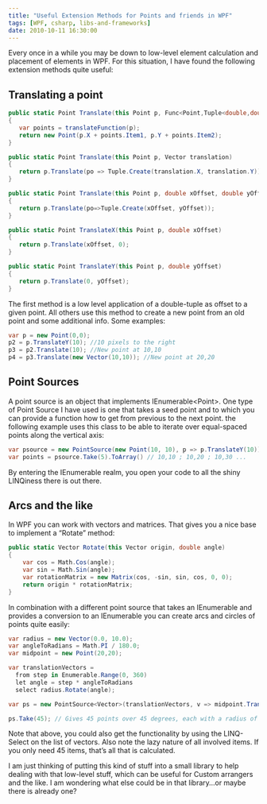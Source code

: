```yaml
---
title: "Useful Extension Methods for Points and friends in WPF"
tags: [WPF, csharp, libs-and-frameworks]
date: 2010-10-11 16:30:00
---
```


Every once in a while you may be down to low-level element calculation and placement of elements in WPF. For this situation, I have found the following extension methods quite useful:

## Translating a point
 
 ```csharp
 public static Point Translate(this Point p, Func<Point,Tuple<double,double>> translateFunction)
{
    var points = translateFunction(p);
    return new Point(p.X + points.Item1, p.Y + points.Item2);
}

public static Point Translate(this Point p, Vector translation)
{
    return p.Translate(po => Tuple.Create(translation.X, translation.Y));
}

public static Point Translate(this Point p, double xOffset, double yOffset)
{
    return p.Translate(po=>Tuple.Create(xOffset, yOffset));
}

public static Point TranslateX(this Point p, double xOffset)
{
    return p.Translate(xOffset, 0);
}

public static Point TranslateY(this Point p, double yOffset)
{
    return p.Translate(0, yOffset);
}
```

The first method is a low level application of a double-tuple as offset to a given point. All others use this method to create a new point from an old point and some additional info. Some examples:

```csharp
var p = new Point(0,0);
p2 = p.TranslateY(10); //10 pixels to the right
p3 = p2.Translate(10); //New point at 10,10
p4 = p3.Translate(new Vector(10,10)); //New point at 20,20
```

## Point Sources

A point source is an object that implements IEnumerable&lt;Point&gt;. One type of Point Source I have used is one that takes a seed point and to which you can provide a function how to get from previous to the next point. the following example uses this class to be able to iterate over equal-spaced points along the vertical axis:

```csharp
var psource = new PointSource(new Point(10, 10), p => p.TranslateY(10));
var points = psource.Take(5).ToArray() // 10,10 ; 10,20 ; 10,30 ...
```

By entering the IEnumerable realm, you open your code to all the shiny LINQiness there is out there.

## Arcs and the like

In WPF you can work with vectors and matrices. That gives you a nice base to implement a “Rotate” method:

```csharp
public static Vector Rotate(this Vector origin, double angle)
{
    var cos = Math.Cos(angle);
    var sin = Math.Sin(angle);
    var rotationMatrix = new Matrix(cos, -sin, sin, cos, 0, 0);
    return origin * rotationMatrix;
}
```

In combination with a different point source that takes an IEnumerable<T> and provides a conversion to an IEnumerable<Point> you can create arcs and circles of points quite easily:

```csharp
var radius = new Vector(0.0, 10.0);
var angleToRadians = Math.PI / 180.0;
var midpoint = new Point(20,20);

var translationVectors =
  from step in Enumerable.Range(0, 360)
  let angle = step * angleToRadians
  select radius.Rotate(angle);

var ps = new PointSource<Vector>(translationVectors, v => midpoint.Translate(v));

ps.Take(45); // Gives 45 points over 45 degrees, each with a radius of 10
```

Note that above, you could also get the functionality by using the LINQ-Select on the list of vectors. Also note the lazy nature of all involved items. If you only need 45 items, that’s all that is calculated.

I am just thinking of putting this kind of stuff into a small library to help dealing with that low-level stuff, which can be useful for Custom arrangers and the like. I am wondering what else could be in that library…or maybe there is already one?